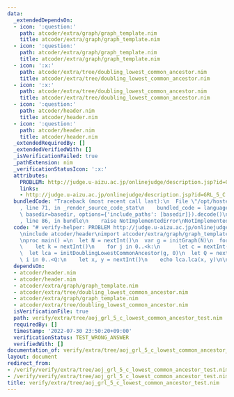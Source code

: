 ```yaml
---
data:
  _extendedDependsOn:
  - icon: ':question:'
    path: atcoder/extra/graph/graph_template.nim
    title: atcoder/extra/graph/graph_template.nim
  - icon: ':question:'
    path: atcoder/extra/graph/graph_template.nim
    title: atcoder/extra/graph/graph_template.nim
  - icon: ':x:'
    path: atcoder/extra/tree/doubling_lowest_common_ancestor.nim
    title: atcoder/extra/tree/doubling_lowest_common_ancestor.nim
  - icon: ':x:'
    path: atcoder/extra/tree/doubling_lowest_common_ancestor.nim
    title: atcoder/extra/tree/doubling_lowest_common_ancestor.nim
  - icon: ':question:'
    path: atcoder/header.nim
    title: atcoder/header.nim
  - icon: ':question:'
    path: atcoder/header.nim
    title: atcoder/header.nim
  _extendedRequiredBy: []
  _extendedVerifiedWith: []
  _isVerificationFailed: true
  _pathExtension: nim
  _verificationStatusIcon: ':x:'
  attributes:
    PROBLEM: http://judge.u-aizu.ac.jp/onlinejudge/description.jsp?id=GRL_5_C
    links:
    - http://judge.u-aizu.ac.jp/onlinejudge/description.jsp?id=GRL_5_C
  bundledCode: "Traceback (most recent call last):\n  File \"/opt/hostedtoolcache/Python/3.10.5/x64/lib/python3.10/site-packages/onlinejudge_verify/documentation/build.py\"\
    , line 71, in _render_source_code_stat\n    bundled_code = language.bundle(stat.path,\
    \ basedir=basedir, options={'include_paths': [basedir]}).decode()\n  File \"/opt/hostedtoolcache/Python/3.10.5/x64/lib/python3.10/site-packages/onlinejudge_verify/languages/nim.py\"\
    , line 86, in bundle\n    raise NotImplementedError\nNotImplementedError\n"
  code: "# verify-helper: PROBLEM http://judge.u-aizu.ac.jp/onlinejudge/description.jsp?id=GRL_5_C\n\
    \ninclude atcoder/header\nimport atcoder/extra/graph/graph_template\nimport atcoder/extra/tree/doubling_lowest_common_ancestor\n\
    \nproc main() =\n  let N = nextInt()\n  var g = initGraph(N)\n  for i in 0..<N:\n\
    \    let k = nextInt()\n    for j in 0..<k:\n      let c = nextInt()\n      g.addBiEdge(i,c)\n\
    \  let lca = initDoublingLowestCommonAncestor(g, 0)\n  let Q = nextInt()\n  for\
    \ i in 0..<Q:\n    let x, y = nextInt()\n    echo lca.lca(x, y)\n\nmain()\n"
  dependsOn:
  - atcoder/header.nim
  - atcoder/header.nim
  - atcoder/extra/graph/graph_template.nim
  - atcoder/extra/tree/doubling_lowest_common_ancestor.nim
  - atcoder/extra/graph/graph_template.nim
  - atcoder/extra/tree/doubling_lowest_common_ancestor.nim
  isVerificationFile: true
  path: verify/extra/tree/aoj_grl_5_c_lowest_common_ancestor_test.nim
  requiredBy: []
  timestamp: '2022-07-30 23:50:20+09:00'
  verificationStatus: TEST_WRONG_ANSWER
  verifiedWith: []
documentation_of: verify/extra/tree/aoj_grl_5_c_lowest_common_ancestor_test.nim
layout: document
redirect_from:
- /verify/verify/extra/tree/aoj_grl_5_c_lowest_common_ancestor_test.nim
- /verify/verify/extra/tree/aoj_grl_5_c_lowest_common_ancestor_test.nim.html
title: verify/extra/tree/aoj_grl_5_c_lowest_common_ancestor_test.nim
---
```

